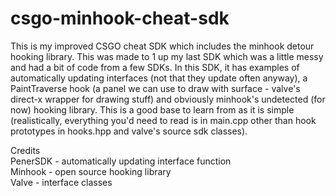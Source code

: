 # csgo-minhook-cheat-sdk

This is my improved CSGO cheat SDK which includes the minhook detour hooking library. This was made to 1 up my last SDK which was a little messy and had a bit of code
from a few SDKs. In this SDK, it has examples of automatically updating interfaces (not that they update often anyway), a PaintTraverse hook (a panel we can use to draw with surface - valve's direct-x wrapper
for drawing stuff) and obviously minhook's undetected (for now) hooking library. This is a good base to learn from as it is simple (realistically, everything you'd need
to read is in main.cpp other than hook prototypes in hooks.hpp and valve's source sdk classes).

Credits <br />
PenerSDK - automatically updating interface function <br />
Minhook - open source hooking library <br />
Valve - interface classes <br />
